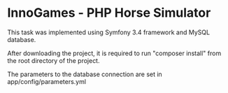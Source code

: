 InnoGames - PHP Horse Simulator
========================

This task was implemented using Symfony 3.4 framework and MySQL database.

After downloading the project, it is required to run "composer install" from the root directory of the project.

The parameters to the database connection are set in app/config/parameters.yml
